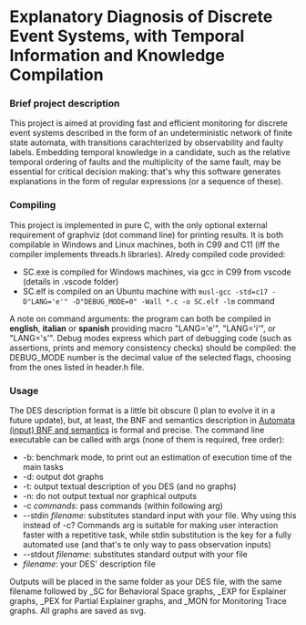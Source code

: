 # Explanatory Diagnosis of Discrete Event Systems, with Temporal Information and Knowledge Compilation
### Brief project description
This project is aimed at providing fast and efficient monitoring for discrete event systems described in the form of an undeterministic network of finite state automata, with transitions carachterized by observability and faulty labels.
Embedding temporal knowledge in a candidate, such as the relative temporal ordering of faults and the multiplicity of the same fault, may be essential for critical decision making: that's why this software generates explanations in the form of regular expressions (or a sequence of these).

### Compiling
This project is implemented in pure C, with the only optional external requirement of graphviz (dot command line) for printing results. It is both compilable in Windows and Linux machines, both in C99 and C11 (iff the compiler implements threads.h libraries). Alredy compiled code provided:
- SC.exe is compiled for Windows machines, via gcc in C99 from vscode (details in .vscode folder)
- SC.elf is compiled on an Ubuntu machine with ```musl-gcc -std=c17 -D"LANG='e'" -D"DEBUG_MODE=0" -Wall *.c -o SC.elf -lm``` command

A note on command arguments: the program can both be compiled in **english**, **italian** or **spanish** providing macro "LANG='e'", "LANG='i'", or "LANG='s'". Debug modes express which part of debugging code (such as assertions, prints and memory consistency checks) should be compiled: the DEBUG_MODE number is the decimal value of the selected flags, choosing from the ones listed in header.h file.

### Usage
The DES description format is a little bit obscure (I plan to evolve it in a future update), but, at least, the BNF and semantics description in [Automata (input) BNF and semantics](./Automata%20(input)%20BNF%20and%20semantics.txt) is formal and precise.
The command line executable can be called with args (none of them is required, free order):
- -b: benchmark mode, to print out an estimation of execution time of the main tasks
- -d: output dot graphs
- -t: output textual description of you DES (and no graphs)
- -n: do not output textual nor graphical outputs
- -c *commands*: pass commands (within following arg)
- --stdin *filename*: substitutes standard input with your file. Why using this instead of -c? Commands arg is suitable for making user interaction faster with a repetitive task, while stdin substitution is the key for a fully automated use (and that's te only way to pass observation inputs)
- --stdout *filename*: substitutes standard output with your file
- *filename*: your DES' description file

Outputs will be placed in the same folder as your DES file, with the same filename followed by _SC for Behavioral Space graphs, _EXP for Explainer graphs, _PEX for Partial Explainer graphs, and _MON for Monitoring Trace graphs. All graphs are saved as svg.
